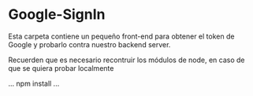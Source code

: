 # Google-SignIn
Esta carpeta contiene un pequeño front-end para
obtener el token de Google y probarlo contra
nuestro backend server.

Recuerden que es necesario recontruir los módulos
de node, en caso de que se quiera probar localmente

...
npm install
...